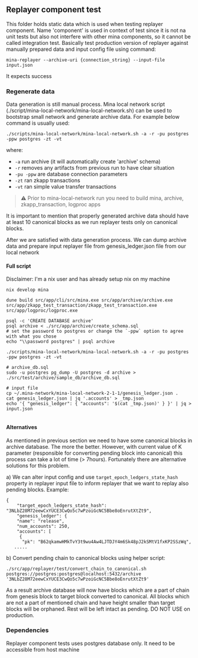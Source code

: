 ## Replayer component test

This folder holds static data which is used when testing replayer component. Name 'component' is used in context of test since it is not na unit tests but also not interfere with other mina components, so it cannot be called integration test. Basically test production version of replayer against manually prepared data and input config file using command:

```
mina-replayer --archive-uri {connection_string} --input-file input.json
```

It expects success

### Regenerate data

Data generation is still manual process. Mina local network script (./script/mina-local-network/mina-local-network.sh) can be used to bootstrap small network and generate archive data. For example below command is usually used:

```
./scripts/mina-local-network/mina-local-network.sh -a -r -pu postgres -ppw postgres -zt -vt
```

where:
- `-a` run archive (it will automatically create 'archive' schema)
- `-r` removes any artifacts from previous run to have clear situation
- `-pu -ppw` are database connection parameters
- `-zt` ran zkapp transactions
- `-vt` ran simple value transfer transactions

> :warning: Prior to mina-local-network run you need to build mina, archive, zkapp_transaction, logproc apps

It is important to mention that properly generated archive data should have at least 10 canonical blocks as we run replayer tests only on canonical blocks.

After we are satisfied with data generation process. We can dump archive data and prepare input replayer file from genesis_ledger.json file from our local network

#### Full script

Disclaimer: I'm a nix user and has already setup nix on my machine

```
nix develop mina

dune build src/app/cli/src/mina.exe src/app/archive/archive.exe src/app/zkapp_test_transaction/zkapp_test_transaction.exe src/app/logproc/logproc.exe

psql -c 'CREATE DATABASE archive'
psql archive < ./src/app/archive/create_schema.sql
# set the password to postgres or change the `-ppw` option to agree with what you chose
echo "\\password postgres" | psql archive

./scripts/mina-local-network/mina-local-network.sh -a -r -pu postgres -ppw postgres -zt -vt

# archive_db.sql
sudo -u postgres pg_dump -U postgres -d archive > ./src/test/archive/sample_db/archive_db.sql

# input file
cp ~/.mina-network/mina-local-network-2-1-1/genesis_ledger.json .
cat genesis_ledger.json | jq '.accounts' > _tmp.json
echo '{ "genesis_ledger": { "accounts": '$(cat _tmp.json)' } }' | jq > input.json


```

#### Alternatives

As mentioned in previous section we need to have some canonical blocks in archive database. The more the better. However, with current value of K parameter (responsible for converting pending block into canonical) this process can take a lot of time (> 7hours). Fortunately there are alternative solutions  for this problem.

a) We can alter input config and use `target_epoch_ledgers_state_hash` property in replayer input file to inform replayer that we want to replay also pending blocks. Example:

```
{
    "target_epoch_ledgers_state_hash": "3NLbZ28M72eewCxYUCE3CwQo5c7wPzoiGcNC5Bbe8oEnrutXtZt9",
    "genesis_ledger": {
    "name": "release",
    "num_accounts": 250,
    "accounts": [
     {
      "pk": "B62qkamwHMkTvY3t9wu4Aw4LJTDJY4m6Sk48pJ2kSMtV1fxKP2SSzWq",
   .....

```

b) Convert pending chain to canonical blocks using helper script:

`./src/app/replayer/test/convert_chain_to_canonical.sh postgres://postgres:postgres@localhost:5432/archive '3NLbZ28M72eewCxYUCE3CwQo5c7wPzoiGcNC5Bbe8oEnrutXtZt9'`

As a result archive database will now have blocks which are a part of chain from genesis block to target block converted to canonical. All blocks which are not a part of mentioned chain and have height smaller than target blocks will be orphaned. Rest will be left intact as pending. DO NOT USE on production.

### Dependencies

Replayer component tests uses postgres database only. It need to be accessible from host machine


